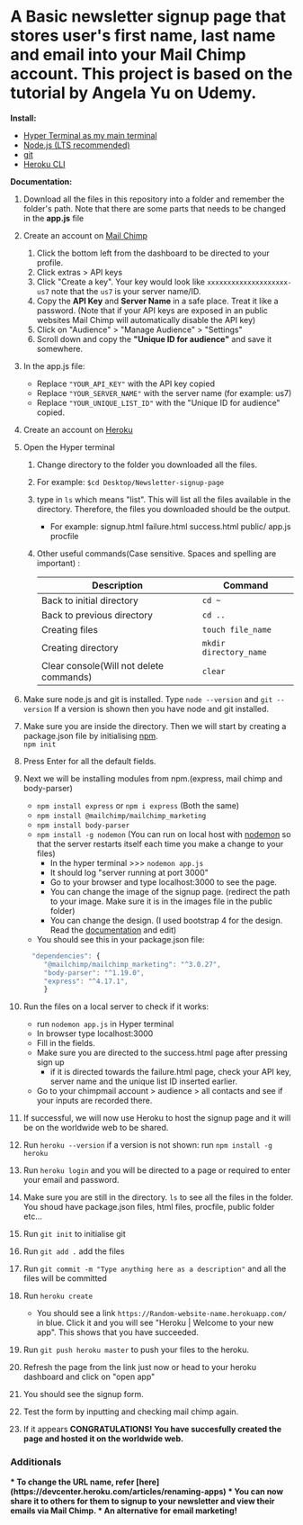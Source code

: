 # A Basic newsletter signup page that stores user's first name, last name and email into your Mail Chimp account. This project is based on the tutorial by Angela Yu on Udemy.
<b>Install:</b>
* [Hyper Terminal as my main terminal](https://hyper.is/)
* [Node.js (LTS recommended)](https://nodejs.org/en/)
* [git](https://git-scm.com/)
* [Heroku CLI](https://devcenter.heroku.com/articles/getting-started-with-nodejs#set-up)

<b>Documentation:</b>
1. Download all the files in this repository into a folder and remember the folder's path. Note that there are some parts that needs to be changed in the <b>app.js</b> file

1. Create an account on [Mail Chimp](https://mailchimp.com/)
   1. Click the bottom left from the dashboard to be directed to your profile.
   1. Click extras > API keys
   1. Click "Create a key". Your key would look like `xxxxxxxxxxxxxxxxxxxx-us7` note that the `us7` is your server name/ID.
   1. Copy the <b>API Key</b> and <b>Server Name</b> in a safe place. Treat it like a password. (Note that if your API keys are exposed in an public websites Mail Chimp will automatically disable the API key)
   1. Click on "Audience" > "Manage Audience" > "Settings" 
   1. Scroll down and copy the <b>"Unique ID for audience"</b> and save it somewhere. 
   
1. In the app.js file:
   * Replace `"YOUR_API_KEY"` with the API key copied
   * Replace `"YOUR_SERVER_NAME"` with the server name (for example: us7)
   * Replace `"YOUR_UNIQUE_LIST_ID"` with the "Unique ID for audience" copied.
  
1. Create an account on [Heroku](https://heroku.com) 

1. Open the Hyper terminal
    1. Change directory to the folder you downloaded all the files. 
    1. For example: `$cd Desktop/Newsletter-signup-page`
    1. type in  `ls` which means "list". This will list all the files available in the directory. Therefore, the files you downloaded should be the output.
        * For example: signup.html failure.html success.html public/ app.js procfile   
    1. Other useful commands(Case sensitive. Spaces and spelling are important) :

       Description | Command
       ------------ | -------------
       Back to initial directory | `cd ~`
       Back to previous directory | `cd ..`
       Creating files | `touch file_name`
       Creating directory | `mkdir directory_name`
       Clear console(Will not delete commands) | `clear`
 
1. Make sure node.js and git is installed. Type `node --version` and `git --version` If a version is shown then you have node and git installed.
1. Make sure you are inside the directory. Then we will start by creating a package.json file by initialising [npm](https://www.npmjs.com/).<br> `npm init`
1. Press Enter for all the default fields.
1. Next we will be installing modules from npm.(express, mail chimp and body-parser)
    * `npm install express` or `npm i express` (Both the same)
    * `npm install @mailchimp/mailchimp_marketing`
    * `npm install body-parser`
    * `npm install -g nodemon` (You can run on local host with [nodemon](https://nodemon.io) so that the server restarts itself each time you make a change to your files)
         * In the hyper terminal >>> `nodemon app.js`
         * It should log "server running at port 3000"
         * Go to your browser and type localhost:3000 to see the page.
         * You can change the image of the signup page. (redirect the path to your image. Make sure it is in the images file in the public folder)
         * You can change the design. (I used bootstrap 4 for the design. Read the [documentation](https://getbootstrap.com/docs/4.5/getting-started/introduction/) and edit)
    * You should see this in your package.json file:
    ```javascript
      "dependencies": {
         "@mailchimp/mailchimp_marketing": "^3.0.27",
         "body-parser": "^1.19.0",
         "express": "^4.17.1",
         }
    ```
1. Run the files on a local server to check if it works:
    * run `nodemon app.js` in Hyper terminal
    * In browser type localhost:3000
    * Fill in the fields.
    * Make sure you are directed to the success.html page after pressing sign up
        * if it is directed towards the failure.html page, check your API key, server name and the unique list ID inserted earlier.
    * Go to your chimpmail account > audience > all contacts and see if your inputs are recorded there.
 
 1. If successful, we will now use Heroku to host the signup page and it will be on the worldwide web to be shared.
 1. Run `heroku --version` if a version is not shown: run `npm install -g heroku`
 1. Run `heroku login` and you will be directed to a page or required to enter your email and password.
 1. Make sure you are still in the directory. `ls` to see all the files in the folder. You shoud have package.json files, html files, procfile, public folder etc...
 1. Run `git init` to initialise git
 1. Run `git add .` add the files
 1. Run `git commit -m "Type anything here as a description"` and all the files will be committed 
 1. Run `heroku create`
     * You should see a link `https://Random-website-name.herokuapp.com/` in blue. Click it and you will see "Heroku | Welcome to your new app". This shows that you have succeeded.
1. Run `git push heroku master` to push your files to the heroku.
1. Refresh the page from the link just now or head to your heroku dashboard and click on "open app" 
1. You should see the signup form.
1. Test the form by inputting and checking mail chimp again.
1. If it appears <b>CONGRATULATIONS!<b> You have succesfully created the page and hosted it on the worldwide web.
   
<h3>Additionals</h3>
* To change the URL name, refer [here](https://devcenter.heroku.com/articles/renaming-apps)
* You can now share it to others for them to signup to your newsletter and view their emails via Mail Chimp.
* An alternative for email marketing!
